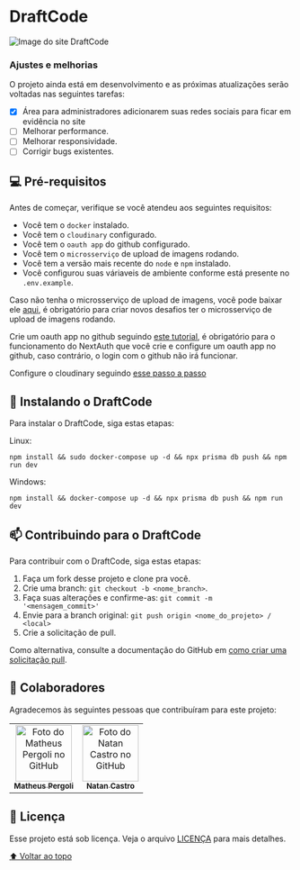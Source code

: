# DraftCode

<img src="./public/images/draftcode.png" alt="Image do site DraftCode">

### Ajustes e melhorias

O projeto ainda está em desenvolvimento e as próximas atualizações serão voltadas nas seguintes tarefas:

- [x] Área para administradores adicionarem suas redes sociais para ficar em evidência no site
- [ ] Melhorar performance.
- [ ] Melhorar responsividade.
- [ ] Corrigir bugs existentes.

## 💻 Pré-requisitos

Antes de começar, verifique se você atendeu aos seguintes requisitos:

- Você tem o `docker` instalado.
- Você tem o `cloudinary` configurado.
- Você tem o `oauth app` do github configurado.
- Você tem o `microsserviço` de upload de imagens rodando.
- Você tem a versão mais recente do `node` e `npm` instalado.
- Você configurou suas váriaveis de ambiente conforme está presente no `.env.example`.

Caso não tenha o microsserviço de upload de imagens, você pode baixar ele [aqui](https://github.com/matheuspergoli/draftcode-upload-image), é obrigatório para criar novos desafios ter o microsserviço de upload de imagens rodando.

Crie um oauth app no github seguindo [este tutorial](docs/oauth/OAUTH.MD), é obrigatório para o funcionamento do NextAuth que você crie e configure um oauth app no github, caso contrário, o login com o github não irá funcionar.

Configure o cloudinary seguindo [esse passo a passo](https://github.com/matheuspergoli/draftcode-upload-image/blob/main/docs/cloudinary/CLOUDINARY.MD)

## 🚀 Instalando o DraftCode

Para instalar o DraftCode, siga estas etapas:

Linux:

```
npm install && sudo docker-compose up -d && npx prisma db push && npm run dev
```

Windows:

```
npm install && docker-compose up -d && npx prisma db push && npm run dev
```

## 📫 Contribuindo para o DraftCode

Para contribuir com o DraftCode, siga estas etapas:

1. Faça um fork desse projeto e clone pra você.
2. Crie uma branch: `git checkout -b <nome_branch>`.
3. Faça suas alterações e confirme-as: `git commit -m '<mensagem_commit>'`
4. Envie para a branch original: `git push origin <nome_do_projeto> / <local>`
5. Crie a solicitação de pull.

Como alternativa, consulte a documentação do GitHub em [como criar uma solicitação pull](https://help.github.com/en/github/collaborating-with-issues-and-pull-requests/creating-a-pull-request).

## 🤝 Colaboradores

Agradecemos às seguintes pessoas que contribuíram para este projeto:

<table>
  <tr>
    <td align="center">
      <a href="https://github.com/matheuspergoli" target="_blank">
        <img src="https://avatars.githubusercontent.com/u/94739199?v=4" width="100px;" alt="Foto do Matheus Pergoli no GitHub"/><br>
        <sub>
          <b>Matheus Pergoli</b>
        </sub>
      </a>
    </td>
		<td align="center">
      <a href="https://github.com/NatanCastro" target="_blank">
        <img src="https://avatars.githubusercontent.com/u/65430728?v=4" width="100px;" alt="Foto do Natan Castro no GitHub"/><br>
        <sub>
          <b>Natan Castro</b>
        </sub>
      </a>
    </td>
  </tr>
</table>

## 📝 Licença

Esse projeto está sob licença. Veja o arquivo [LICENÇA](LICENSE) para mais detalhes.

[⬆ Voltar ao topo](#DraftCode)<br>

